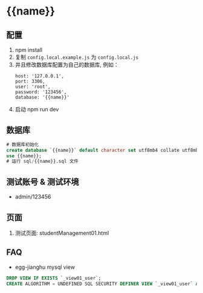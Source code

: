 # {{name}}

## 配置

1. npm install
2. 复制 `config.local.example.js` 为 `config.local.js`
3. 并且修改数据库配置为自己的数据库, 例如：
   ```
   host: '127.0.0.1',
   port: 3306,
   user: 'root',
   password: '123456',
   database: '{{name}}'
   ```
4. 启动 npm run dev
   
## 数据库

```sql
# 数据库初始化
create database `{{name}}` default character set utf8mb4 collate utf8mb4_bin;
use {{name}};
# 运行 sql/{{name}}.sql 文件
```

## 测试账号 & 测试环境

- admin/123456

## 页面

1. 测试页面: studentManagement01.html

## FAQ

- egg-jianghu mysql view
```sql
DROP VIEW IF EXISTS `_view01_user`;
CREATE ALGORITHM = UNDEFINED SQL SECURITY DEFINER VIEW `_view01_user` AS select * from `_user`;
```
